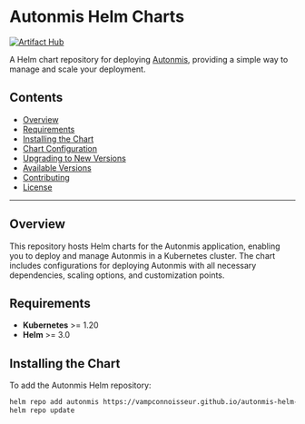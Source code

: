 # Autonmis Helm Charts

[![Artifact Hub](https://img.shields.io/endpoint?url=https://artifacthub.io/badge/repository/autonmis)](https://artifacthub.io/packages/search?repo=autonmis)

A Helm chart repository for deploying [Autonmis](https://autonmis.com), providing a simple way to manage and scale your deployment.

## Contents

- [Overview](#overview)
- [Requirements](#requirements)
- [Installing the Chart](#installing-the-chart)
- [Chart Configuration](#chart-configuration)
- [Upgrading to New Versions](#upgrading-to-new-versions)
- [Available Versions](#available-versions)
- [Contributing](#contributing)
- [License](#license)

---

## Overview

This repository hosts Helm charts for the Autonmis application, enabling you to deploy and manage Autonmis in a Kubernetes cluster. The chart includes configurations for deploying Autonmis with all necessary dependencies, scaling options, and customization points.

## Requirements

- **Kubernetes** >= 1.20
- **Helm** >= 3.0

## Installing the Chart

To add the Autonmis Helm repository:

```bash
helm repo add autonmis https://vampconnoisseur.github.io/autonmis-helm-charts
helm repo update
```